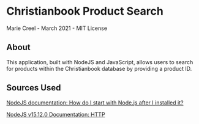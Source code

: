 # Christianbook Product Search

Marie Creel - March 2021 - MIT License

## About

This application, built with NodeJS and JavaScript, allows users to search for
products within the Christianbook database by providing a product ID.

## Sources Used

[NodeJS documentation: How do I start with Node.js after I installed it?](https://nodejs.org/en/docs/guides/getting-started-guide/)

[NodeJS v15.12.0 Documentation: HTTP](https://nodejs.org/api/http.html#http_class_http_server)
